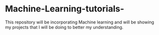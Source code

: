 # Machine-Learning-tutorials-
This repository will be incorporating Machine learning and will be showing my projects that I will be doing to better my understanding. 
